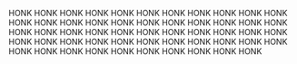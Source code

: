 HONK HONK HONK HONK HONK HONK
HONK HONK HONK HONK HONK HONK
HONK HONK HONK HONK HONK HONK
HONK HONK HONK HONK HONK HONK
HONK HONK HONK HONK HONK HONK
HONK HONK HONK HONK HONK HONK
HONK HONK HONK HONK HONK HONK
HONK HONK HONK HONK HONK HONK
HONK HONK HONK HONK HONK HONK
